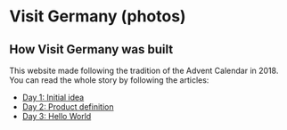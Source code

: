 # Visit Germany (photos)

## How Visit Germany was built

This website made following the tradition of the Advent Calendar in 2018. You can read the whole story by following the articles:

* [Day 1: Initial idea](https://medium.com/visit-germany-photos/visit-germany-advent-2018-day-1-initial-idea-5ec1b2f34bd55)
* [Day 2: Product definition](https://medium.com/visit-germany-photos/visit-germany-advent-2018-day-2-product-definition-76ff3cdabb3)
* [Day 3: Hello World](https://medium.com/visit-germany-photos/visit-germany-advent-2018-day-3-hello-world-d6fde2ade8b7)
